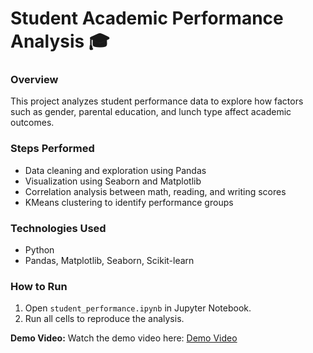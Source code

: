 # Student Academic Performance Analysis 🎓

### Overview
This project analyzes student performance data to explore how factors such as gender, parental education, and lunch type affect academic outcomes.

### Steps Performed
- Data cleaning and exploration using Pandas
- Visualization using Seaborn and Matplotlib
- Correlation analysis between math, reading, and writing scores
- KMeans clustering to identify performance groups

### Technologies Used
- Python
- Pandas, Matplotlib, Seaborn, Scikit-learn

### How to Run
1. Open `student_performance.ipynb` in Jupyter Notebook.
2. Run all cells to reproduce the analysis.

**Demo Video:**
Watch the demo video here: [Demo Video](https://drive.google.com/file/d/1wb3dkMucU3phRFAET3aLoSMN3g_q0trm/view?usp=sharing)


